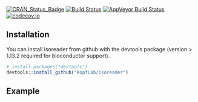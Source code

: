 
<!-- README.md is generated from README.Rmd. Please edit that file -->
[![CRAN\_Status\_Badge](http://www.r-pkg.org/badges/version/isoreader)](https://cran.r-project.org/package=isoreader) [![Build Status](https://travis-ci.org/KopfLab/isoreader.svg?branch=master)](https://travis-ci.org/KopfLab/isoreader) [![AppVeyor Build Status](https://ci.appveyor.com/api/projects/status/github/KopfLab/isoreader?branch=master&svg=true)](https://ci.appveyor.com/project/KopfLab/isoreader) [![codecov.io](https://codecov.io/github/KopfLab/isoreader/coverage.svg?branch=master)](https://codecov.io/github/KopfLab/isoreader?branch=master)

Installation
------------

You can install isoreader from github with the devtools package (version &gt; 1.13.2 required for bioconductor support).

``` r
# install.packages("devtools")
devtools::install_github("KopfLab/isoreader")
```

Example
-------
